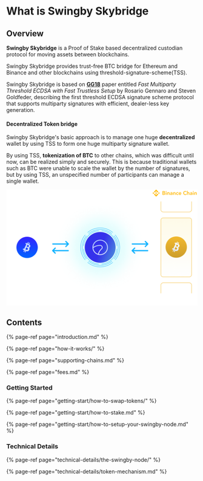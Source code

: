 # What is Swingby Skybridge

## Overview

**Swingby Skybridge** is a Proof of Stake based decentralized custodian protocol for moving assets between blockchains.

Swingby Skybridge provides trust-free BTC bridge for Ethereum and Binance and other blockchains using threshold-signature-scheme\(TSS\).

Swingby Skybridge is based on [**GG18**](https://eprint.iacr.org/2019/114.pdf) paper entitled _Fast Multiparty Threshold ECDSA with Fast Trustless Setup_ by Rosario Gennaro and Steven Goldfeder, describing the first threshold ECDSA signature scheme protocol that supports multiparty signatures with efficient, dealer-less key generation.

#### Decentralized Token bridge

Swingby Skybridge's basic approach is to manage one huge **decentralized** wallet by using TSS to form one huge multiparty signature wallet.

By using TSS, **tokenization of BTC** to other chains, which was difficult until now, can be realized simply and securely. This is because traditional wallets such as BTC were unable to scale the wallet by the number of signatures, but by using TSS, an unspecified number of participants can manage a single wallet.

![BTC token on the binance chain](.gitbook/assets/img_skybridge.png)

## Contents

{% page-ref page="introduction.md" %}

{% page-ref page="how-it-works/" %}

{% page-ref page="supporting-chains.md" %}

{% page-ref page="fees.md" %}

### Getting Started

{% page-ref page="getting-start/how-to-swap-tokens/" %}

{% page-ref page="getting-start/how-to-stake.md" %}

{% page-ref page="getting-start/how-to-setup-your-swingby-node.md" %}

### Technical Details

{% page-ref page="technical-details/the-swingby-node/" %}

{% page-ref page="technical-details/token-mechanism.md" %}





